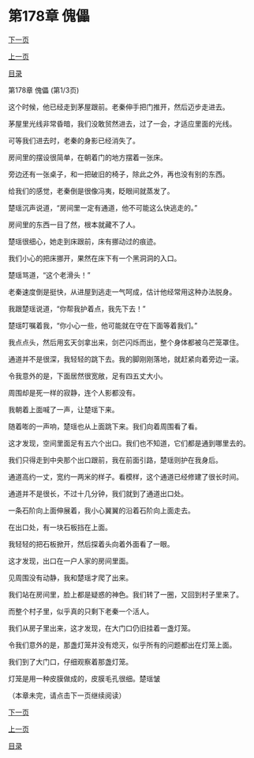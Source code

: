 <h1>第178章     傀儡</h1>
            <div><p><a href="./532_%E7%AC%AC178%E7%AB%A0_%E5%82%80%E5%84%A1.md">下一页</a></p><p><a href="./530_%E7%AC%AC177%E7%AB%A0_%E7%81%AF%E7%AC%BC.md">上一页</a></p><p><a href="../">目录</a></p></div>
            <div><p>第178章     傀儡 (第1/3页)</p><p>这个时候，他已经走到茅屋跟前。老秦伸手把门推开，然后迈步走进去。</p><p>茅屋里光线非常昏暗，我们没敢贸然进去，过了一会，才适应里面的光线。</p><p>可等我们进去时，老秦的身影已经消失了。</p><p>房间里的摆设很简单，在朝着门的地方摆着一张床。</p><p>旁边还有一张桌子，和一把破旧的椅子，除此之外，再也没有别的东西。</p><p>给我们的感觉，老秦倒是很像冯夷，眨眼间就蒸发了。</p><p>楚瑶沉声说道，“房间里一定有通道，他不可能这么快逃走的。”</p><p>房间里的东西一目了然，根本就藏不了人。</p><p>楚瑶很细心，她走到床跟前，床有挪动过的痕迹。</p><p>我们小心的把床挪开，果然在床下有一个黑洞洞的入口。</p><p>楚瑶骂道，“这个老滑头！”</p><p>老秦速度倒是挺快，从进屋到逃走一气呵成，估计他经常用这种办法脱身。</p><p>我跟楚瑶说道，“你帮我护着点，我先下去！”</p><p>楚瑶叮嘱着我，“你小心一些，他可能就在守在下面等着我们。”</p><p>我点点头，然后用玄天剑拿出来，剑芒闪烁而出，整个身体都被乌芒笼罩住。</p><p>通道并不是很深，我轻轻的跳下去。我的脚刚刚落地，就赶紧向着旁边一滚。</p><p>令我意外的是，下面居然很宽敞，足有四五丈大小。</p><p>周围却是死一样的寂静，连个人影都没有。</p><p>我朝着上面喊了一声，让楚瑶下来。</p><p>随着嘭的一声响，楚瑶也从上面跳下来。我们向着周围看了看。</p><p>这才发现，空间里面足有五六个出口。我们也不知道，它们都是通到哪里去的。</p><p>我们只得走到中央那个出口跟前，我在前面引路，楚瑶则护在我身后。</p><p>通道高约一丈，宽约一两米的样子。看模样，这个通道已经修建了很长时间。</p><p>通道并不是很长，不过十几分钟，我们就到了通道出口处。</p><p>一条石阶向上面伸展着，我小心翼翼的沿着石阶向上面走去。</p><p>在出口处，有一块石板挡在上面。</p><p>我轻轻的把石板掀开，然后探着头向着外面看了一眼。</p><p>这才发现，出口在一户人家的房间里面。</p><p>见周围没有动静，我和楚瑶才爬了出来。</p><p>我们站在房间里，脸上都是疑惑的神色。我们转了一圈，又回到村子里来了。</p><p>而整个村子里，似乎真的只剩下老秦一个活人。</p><p>我们从房子里出来，这才发现，在大门口仍旧挂着一盏灯笼。</p><p>令我们意外的是，那盏灯笼并没有熄灭，似乎所有的问题都出在灯笼上面。</p><p>我们到了大门口，仔细观察着那盏灯笼。</p><p>灯笼是用一种皮膜做成的，皮膜毛孔很细。楚瑶皱</p><p>（本章未完，请点击下一页继续阅读）</p></div>
            <div><p><a href="./532_%E7%AC%AC178%E7%AB%A0_%E5%82%80%E5%84%A1.md">下一页</a></p><p><a href="./530_%E7%AC%AC177%E7%AB%A0_%E7%81%AF%E7%AC%BC.md">上一页</a></p><p><a href="../">目录</a></p></div>